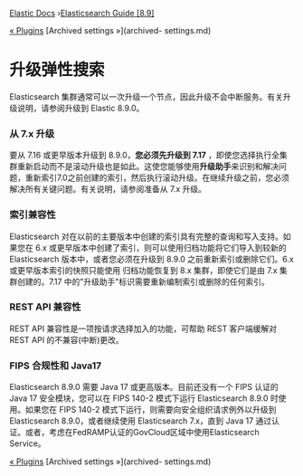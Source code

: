 

[Elastic Docs](/guide/) ›[Elasticsearch Guide [8.9]](index.md)

[« Plugins](modules-plugins.md) [Archived settings »](archived-
settings.md)

# 升级弹性搜索

Elasticsearch 集群通常可以一次升级一个节点，因此升级不会中断服务。有关升级说明，请参阅升级到 Elastic 8.9.0。

### 从 7.x 升级

要从 7.16 或更早版本升级到 8.9.0，**您必须先升级到 7.17** ，即使您选择执行全集群重新启动而不是滚动升级也是如此。这使您能够使用**升级助手**来识别和解决问题，重新索引7.0之前创建的索引，然后执行滚动升级。在继续升级之前，您必须解决所有关键问题。有关说明，请参阅准备从 7.x 升级。

### 索引兼容性

Elasticsearch 对在以前的主要版本中创建的索引具有完整的查询和写入支持。如果您在 6.x 或更早版本中创建了索引，则可以使用归档功能将它们导入到较新的 Elasticsearch 版本中，或者您必须在升级到 8.9.0 之前重新索引或删除它们。6.x 或更早版本索引的快照只能使用 归档功能恢复到 8.x 集群，即使它们是由 7.x 集群创建的。7.17 中的"升级助手"标识需要重新编制索引或删除的任何索引。

### REST API 兼容性

REST API 兼容性是一项按请求选择加入的功能，可帮助 REST 客户端缓解对 REST API 的不兼容(中断)更改。

### FIPS 合规性和 Java17

Elasticsearch 8.9.0 需要 Java 17 或更高版本。目前还没有一个 FIPS 认证的 Java 17 安全模块，您可以在 FIPS 140-2 模式下运行 Elasticsearch 8.9.0 时使用。如果您在 FIPS 140-2 模式下运行，则需要向安全组织请求例外以升级到 Elasticsearch 8.9.0，或者继续使用 Elasticsearch 7.x，直到 Java 17 通过认证。或者，考虑在FedRAMP认证的GovCloud区域中使用Elasticsearch Service。

[« Plugins](modules-plugins.md) [Archived settings »](archived-
settings.md)
